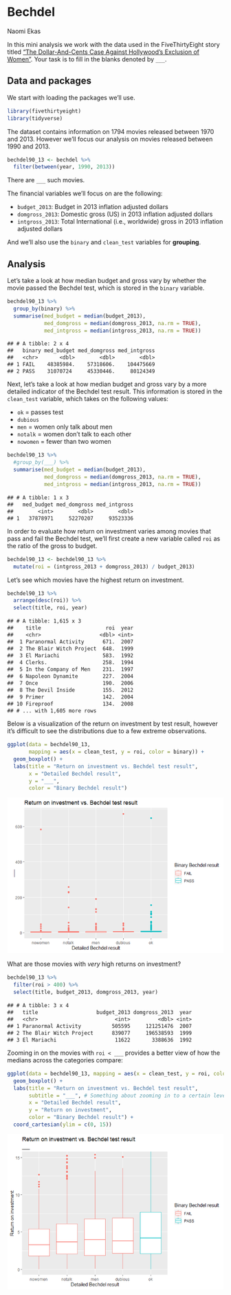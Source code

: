 Bechdel
================
Naomi Ekas

In this mini analysis we work with the data used in the FiveThirtyEight
story titled [“The Dollar-And-Cents Case Against Hollywood’s Exclusion
of
Women”](https://fivethirtyeight.com/features/the-dollar-and-cents-case-against-hollywoods-exclusion-of-women/).
Your task is to fill in the blanks denoted by `___`.

## Data and packages

We start with loading the packages we’ll use.

``` r
library(fivethirtyeight)
library(tidyverse)
```

The dataset contains information on 1794 movies released between 1970
and 2013. However we’ll focus our analysis on movies released between
1990 and 2013.

``` r
bechdel90_13 <- bechdel %>% 
  filter(between(year, 1990, 2013))
```

There are `___` such movies.

The financial variables we’ll focus on are the following:

-   `budget_2013`: Budget in 2013 inflation adjusted dollars
-   `domgross_2013`: Domestic gross (US) in 2013 inflation adjusted
    dollars
-   `intgross_2013`: Total International (i.e., worldwide) gross in 2013
    inflation adjusted dollars

And we’ll also use the `binary` and `clean_test` variables for
**grouping**.

## Analysis

Let’s take a look at how median budget and gross vary by whether the
movie passed the Bechdel test, which is stored in the `binary` variable.

``` r
bechdel90_13 %>%
  group_by(binary) %>%
  summarise(med_budget = median(budget_2013),
            med_domgross = median(domgross_2013, na.rm = TRUE),
            med_intgross = median(intgross_2013, na.rm = TRUE))
```

    ## # A tibble: 2 x 4
    ##   binary med_budget med_domgross med_intgross
    ##   <chr>       <dbl>        <dbl>        <dbl>
    ## 1 FAIL    48385984.    57318606.    104475669
    ## 2 PASS    31070724     45330446.     80124349

Next, let’s take a look at how median budget and gross vary by a more
detailed indicator of the Bechdel test result. This information is
stored in the `clean_test` variable, which takes on the following
values:

-   `ok` = passes test
-   `dubious`
-   `men` = women only talk about men
-   `notalk` = women don’t talk to each other
-   `nowomen` = fewer than two women

``` r
bechdel90_13 %>%
  #group_by(___) %>%
  summarise(med_budget = median(budget_2013),
            med_domgross = median(domgross_2013, na.rm = TRUE),
            med_intgross = median(intgross_2013, na.rm = TRUE))
```

    ## # A tibble: 1 x 3
    ##   med_budget med_domgross med_intgross
    ##        <int>        <dbl>        <dbl>
    ## 1   37878971     52270207     93523336

In order to evaluate how return on investment varies among movies that
pass and fail the Bechdel test, we’ll first create a new variable called
`roi` as the ratio of the gross to budget.

``` r
bechdel90_13 <- bechdel90_13 %>%
  mutate(roi = (intgross_2013 + domgross_2013) / budget_2013)
```

Let’s see which movies have the highest return on investment.

``` r
bechdel90_13 %>%
  arrange(desc(roi)) %>% 
  select(title, roi, year)
```

    ## # A tibble: 1,615 x 3
    ##    title                     roi  year
    ##    <chr>                   <dbl> <int>
    ##  1 Paranormal Activity      671.  2007
    ##  2 The Blair Witch Project  648.  1999
    ##  3 El Mariachi              583.  1992
    ##  4 Clerks.                  258.  1994
    ##  5 In the Company of Men    231.  1997
    ##  6 Napoleon Dynamite        227.  2004
    ##  7 Once                     190.  2006
    ##  8 The Devil Inside         155.  2012
    ##  9 Primer                   142.  2004
    ## 10 Fireproof                134.  2008
    ## # ... with 1,605 more rows

Below is a visualization of the return on investment by test result,
however it’s difficult to see the distributions due to a few extreme
observations.

``` r
ggplot(data = bechdel90_13, 
       mapping = aes(x = clean_test, y = roi, color = binary)) +
  geom_boxplot() +
  labs(title = "Return on investment vs. Bechdel test result",
       x = "Detailed Bechdel result",
       y = "___",
       color = "Binary Bechdel result")
```

![](bechdel_files/figure-gfm/unnamed-chunk-6-1.png)<!-- -->

What are those movies with *very* high returns on investment?

``` r
bechdel90_13 %>%
  filter(roi > 400) %>%
  select(title, budget_2013, domgross_2013, year)
```

    ## # A tibble: 3 x 4
    ##   title                   budget_2013 domgross_2013  year
    ##   <chr>                         <int>         <dbl> <int>
    ## 1 Paranormal Activity          505595     121251476  2007
    ## 2 The Blair Witch Project      839077     196538593  1999
    ## 3 El Mariachi                   11622       3388636  1992

Zooming in on the movies with `roi < ___` provides a better view of how
the medians across the categories compare:

``` r
ggplot(data = bechdel90_13, mapping = aes(x = clean_test, y = roi, color = binary)) +
  geom_boxplot() +
  labs(title = "Return on investment vs. Bechdel test result",
       subtitle = "___", # Something about zooming in to a certain level
       x = "Detailed Bechdel result",
       y = "Return on investment",
       color = "Binary Bechdel result") +
  coord_cartesian(ylim = c(0, 15))
```

![](bechdel_files/figure-gfm/unnamed-chunk-8-1.png)<!-- -->
